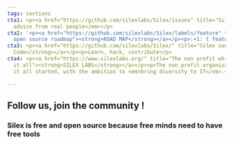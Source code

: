 ```yaml
---
tags: sections
cta1: <p><a href="https://github.com/silexlabs/Silex/issues" title="Silex forums"><strong>FORUMS</strong></a></p><p><em>Real
  advice from real people</em></p>
cta2: '<p><a href="https://github.com/silexlabs/Silex/labels/feature" title="Silex
  open source roadmap"><strong>ROAD MAP</strong></a></p><p>:+1: t features you like</p>'
cta3: <p><a href="https://github.com/silexlabs/Silex/" title="Silex source code"><strong>Source
  Code</strong></a></p><p>Learn, hack, contribute</p>
cta4: <p><a href="https://www.silexlabs.org/" title="The non profit which started
  it all"><strong>SILEX LABS</strong></a></p><p>The non profit organization where
  it all started, with the ambition to <em>bring diversity to IT</em>.</p>

---
```

## **Follow us, join the community !**

### Silex is free and open source because free minds need to have free tools